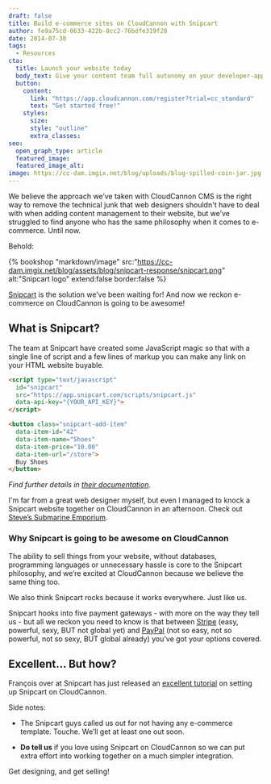 ```yaml
---
draft: false
title: Build e-commerce sites on CloudCannon with Snipcart
author: fe9a75cd-0633-422b-8cc2-76bdfe319f28
date: 2014-07-30
tags:
  - Resources
cta:
  title: Launch your website today
  body_text: Give your content team full autonomy on your developer-approved tech stack with CloudCannon.
  button:
    content: 
      link: "https://app.cloudcannon.com/register?trial=cc_standard"
      text: "Get started free!"
    styles:
      size:
      style: "outline"
      extra_classes:
seo:
  open_graph_type: article
  featured_image:
  featured_image_alt:
image: https://cc-dam.imgix.net/blog/uploads/blog-spilled-coin-jar.jpg
---
```


We believe the approach we’ve taken with CloudCannon CMS is the right way to remove the technical junk that web designers shouldn't have to deal with when adding content management to their website, but we’ve struggled to find anyone who has the same philosophy when it comes to e-commerce. Until now.

<div class="cc-helper__h5">Behold:</div>

{% bookshop "markdown/image" src:"https://cc-dam.imgix.net/blog/assets/blog/snipcart-response/snipcart.png" alt:"Snipcart logo" extend:false border:false %}

[Snipcart](http://www.snipcart.com) is the solution we’ve been waiting for\! And now we reckon e-commerce on CloudCannon is going to be awesome\!

## What is Snipcart?

The team at Snipcart have created some JavaScript magic so that with a single line of script and a few lines of markup you can make any link on your HTML website buyable.

```html
<script type="text/javascript"
  id="snipcart"
  src="https://app.snipcart.com/scripts/snipcart.js"
  data-api-key="{YOUR_API_KEY}">
</script>

<button class="snipcart-add-item"
  data-item-id="42"
  data-item-name="Shoes"
  data-item-price="10.00"
  data-item-url="/store">
  Buy Shoes
</button>
```

*Find further details in [their documentation](http://docs.snipcart.com/getting-started/installation).*

I'm far from a great web designer myself, but even I managed to knock a Snipcart website together on CloudCannon in an afternoon. Check out [Steve’s Submarine Emporium](http://sse.cloudvent.net/).

### Why Snipcart is going to be awesome on CloudCannon

The ability to sell things from your website, without databases, programming languages or unnecessary hassle is core to the Snipcart philosophy, and we’re excited at CloudCannon because we believe the same thing too.

We also think Snipcart rocks because it works everywhere. Just like us.

Snipcart hooks into five payment gateways - with more on the way they tell us - but all we reckon you need to know is that between [Stripe](https://stripe.com/) (easy, powerful, sexy, BUT not global yet) and [PayPal](https://www.paypal.com/) (not so easy, not so powerful, not so sexy, BUT global already) you’ve got your options covered.

## Excellent… But how?

Fran&ccedil;ois over at Snipcart has just released an [excellent tutorial](https://snipcart.com/blog/how-to-sell-online-with-cloudcannon) on setting up Snipcart on CloudCannon.

Side notes:

* The Snipcart guys called us out for not having any e-commerce template. Touche. We’ll get at least one out soon.

* **Do tell us** if you love using Snipcart on CloudCannon so we can put extra effort into working together on a much simpler integration.

Get designing, and get selling\!